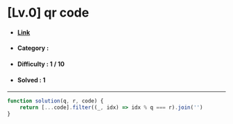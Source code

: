 # [Lv.0] qr code 
* #### [Link](https://school.programmers.co.kr/learn/courses/30/lessons/181903)
* #### Category : 
* #### Difficulty : 1 / 10  
* #### Solved : 1

<hr />

```js
function solution(q, r, code) {
    return [...code].filter((_, idx) => idx % q === r).join('')
}
```
